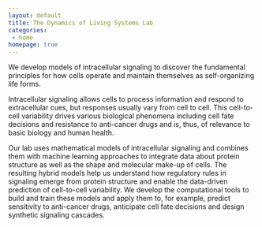 ```yaml
---
layout: default
title: The Dynamics of Living Systems Lab
categories:
 - home
homepage: true
---
```

We develop models of intracellular signaling to discover the fundamental principles for how cells operate and maintain themselves as self-organizing life forms.

Intracellular signaling allows cells to process information and respond to extracellular cues, but responses usually vary from cell to cell. This cell-to-cell variability drives various biological phenomena including cell fate decisions and resistance to anti-cancer drugs and is, thus, of relevance to basic biology and human health.

Our lab uses mathematical models of intracellular signaling and combines them with machine learning approaches to integrate data about protein structure as well as the shape and molecular make-up of cells. The resulting hybrid models help us understand how regulatory rules in signaling emerge from protein structure and enable the data-driven prediction of cell-to-cell variability. We develop the computational tools to build and train these models and apply them to, for example, predict sensitivity to anti-cancer drugs, anticipate cell fate decisions and design synthetic signaling cascades.
